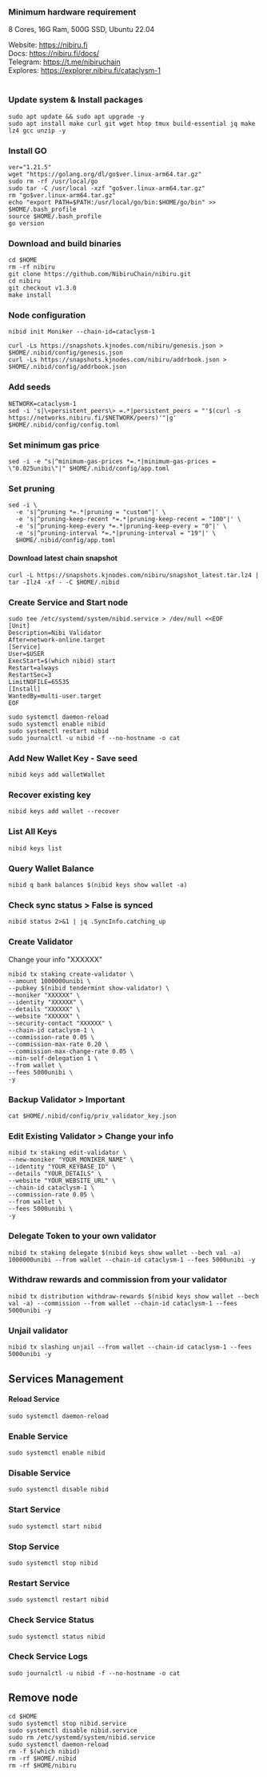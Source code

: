 ### Minimum hardware requirement
8 Cores, 16G Ram,  500G SSD, Ubuntu 22.04

Website: https://nibiru.fi <br>
Docs: https://nibiru.fi/docs/<br>
Telegram: https://t.me/nibiruchain <br>
Explores: https://explorer.nibiru.fi/cataclysm-1 <br>
<br>
### Update system & Install packages
```
sudo apt update && sudo apt upgrade -y
sudo apt install make curl git wget htop tmux build-essential jq make lz4 gcc unzip -y
```
### Install GO
```
ver="1.21.5"
wget "https://golang.org/dl/go$ver.linux-arm64.tar.gz"
sudo rm -rf /usr/local/go
sudo tar -C /usr/local -xzf "go$ver.linux-arm64.tar.gz"
rm "go$ver.linux-arm64.tar.gz"
echo "export PATH=$PATH:/usr/local/go/bin:$HOME/go/bin" >> $HOME/.bash_profile
source $HOME/.bash_profile
go version
```
### Download and build binaries
```
cd $HOME
rm -rf nibiru
git clone https://github.com/NibiruChain/nibiru.git
cd nibiru
git checkout v1.3.0
make install
```
### Node configuration
```
nibid init Moniker --chain-id=cataclysm-1
```
```
curl -Ls https://snapshots.kjnodes.com/nibiru/genesis.json > $HOME/.nibid/config/genesis.json
curl -Ls https://snapshots.kjnodes.com/nibiru/addrbook.json > $HOME/.nibid/config/addrbook.json
```
### Add seeds
```
NETWORK=cataclysm-1
sed -i 's|\<persistent_peers\> =.*|persistent_peers = "'$(curl -s https://networks.nibiru.fi/$NETWORK/peers)'"|g' $HOME/.nibid/config/config.toml
```

### Set minimum gas price
```
sed -i -e "s|^minimum-gas-prices *=.*|minimum-gas-prices = \"0.025unibi\"|" $HOME/.nibid/config/app.toml
```
### Set pruning
```
sed -i \
  -e 's|^pruning *=.*|pruning = "custom"|' \
  -e 's|^pruning-keep-recent *=.*|pruning-keep-recent = "100"|' \
  -e 's|^pruning-keep-every *=.*|pruning-keep-every = "0"|' \
  -e 's|^pruning-interval *=.*|pruning-interval = "19"|' \
  $HOME/.nibid/config/app.toml
```

#### Download latest chain snapshot
```
curl -L https://snapshots.kjnodes.com/nibiru/snapshot_latest.tar.lz4 | tar -Ilz4 -xf - -C $HOME/.nibid
```
### Create Service and Start node
```
sudo tee /etc/systemd/system/nibid.service > /dev/null <<EOF
[Unit]
Description=Nibi Validator
After=network-online.target
[Service]
User=$USER
ExecStart=$(which nibid) start
Restart=always
RestartSec=3
LimitNOFILE=65535
[Install]
WantedBy=multi-user.target
EOF
```
```
sudo systemctl daemon-reload
sudo systemctl enable nibid
sudo systemctl restart nibid
sudo journalctl -u nibid -f --no-hostname -o cat
```

### Add New Wallet Key - Save seed
```
nibid keys add walletWallet
```
### Recover existing key
```
nibid keys add wallet --recover
```
### List All Keys
```
nibid keys list
```
### Query Wallet Balance
```
nibid q bank balances $(nibid keys show wallet -a)
```
### Check sync status > False is synced
```
nibid status 2>&1 | jq .SyncInfo.catching_up
```
### Create Validator
Change your info "XXXXXX"
```
nibid tx staking create-validator \
--amount 1000000unibi \
--pubkey $(nibid tendermint show-validator) \
--moniker "XXXXXX" \
--identity "XXXXXX" \
--details "XXXXXX" \
--website "XXXXXX" \
--security-contact "XXXXXX" \
--chain-id cataclysm-1 \
--commission-rate 0.05 \
--commission-max-rate 0.20 \
--commission-max-change-rate 0.05 \
--min-self-delegation 1 \
--from wallet \
--fees 5000unibi \
-y
```
### Backup Validator > Important
```
cat $HOME/.nibid/config/priv_validator_key.json
```
### Edit Existing Validator > Change your info 
```
nibid tx staking edit-validator \
--new-moniker "YOUR_MONIKER_NAME" \
--identity "YOUR_KEYBASE_ID" \
--details "YOUR_DETAILS" \
--website "YOUR_WEBSITE_URL" \
--chain-id cataclysm-1 \
--commission-rate 0.05 \
--from wallet \
--fees 5000unibi \
-y
```
### Delegate Token to your own validator
```
nibid tx staking delegate $(nibid keys show wallet --bech val -a) 1000000unibi --from wallet --chain-id cataclysm-1 --fees 5000unibi -y
```
### Withdraw rewards and commission from your validator
```
nibid tx distribution withdraw-rewards $(nibid keys show wallet --bech val -a) --commission --from wallet --chain-id cataclysm-1 --fees 5000unibi -y
```
### Unjail validator
```
nibid tx slashing unjail --from wallet --chain-id cataclysm-1 --fees 5000unibi -y
```
## Services Management
#### Reload Service
```
sudo systemctl daemon-reload
```
### Enable Service
```
sudo systemctl enable nibid
```
### Disable Service
```
sudo systemctl disable nibid
```
### Start Service
```
sudo systemctl start nibid
```
### Stop Service
```
sudo systemctl stop nibid
```
### Restart Service
```
sudo systemctl restart nibid
```
### Check Service Status
```
sudo systemctl status nibid
```
### Check Service Logs
```
sudo journalctl -u nibid -f --no-hostname -o cat
```
## Remove node
```
cd $HOME
sudo systemctl stop nibid.service
sudo systemctl disable nibid.service
sudo rm /etc/systemd/system/nibid.service
sudo systemctl daemon-reload
rm -f $(which nibid)
rm -rf $HOME/.nibid
rm -rf $HOME/nibiru
```




